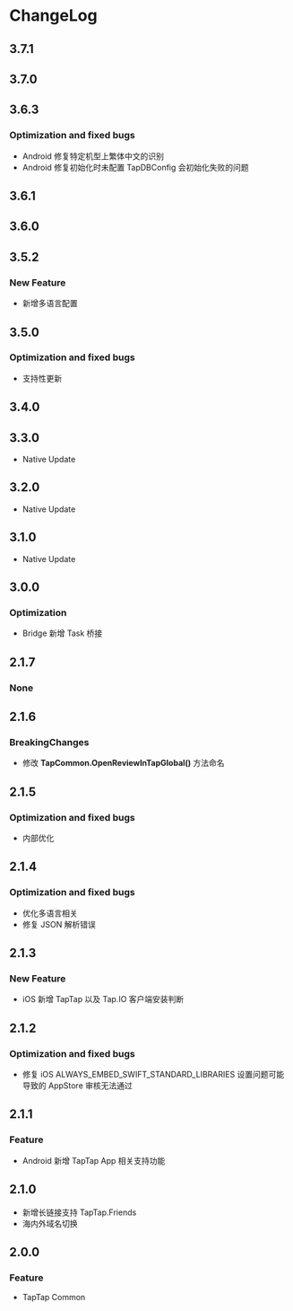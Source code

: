 # ChangeLog

## 3.7.1

## 3.7.0

## 3.6.3

### Optimization and fixed bugs
- Android 修复特定机型上繁体中文的识别
- Android 修复初始化时未配置 TapDBConfig 会初始化失败的问题

## 3.6.1

## 3.6.0

## 3.5.2

### New Feature
- 新增多语言配置

## 3.5.0

### Optimization and fixed bugs
- 支持性更新

## 3.4.0

## 3.3.0

- Native Update

## 3.2.0

- Native Update

## 3.1.0

- Native Update

## 3.0.0

### Optimization

- Bridge 新增 Task 桥接

## 2.1.7

### None

## 2.1.6

### BreakingChanges

- 修改 **TapCommon.OpenReviewInTapGlobal()** 方法命名

## 2.1.5

### Optimization and fixed bugs

- 内部优化

## 2.1.4

### Optimization and fixed bugs

- 优化多语言相关
- 修复 JSON 解析错误

## 2.1.3

### New Feature

* iOS 新增 TapTap 以及 Tap.IO 客户端安装判断

## 2.1.2

### Optimization and fixed bugs

* 修复 iOS ALWAYS_EMBED_SWIFT_STANDARD_LIBRARIES 设置问题可能导致的 AppStore 审核无法通过

## 2.1.1

### Feature

* Android 新增 TapTap App 相关支持功能

## 2.1.0

* 新增长链接支持 TapTap.Friends
* 海内外域名切换

## 2.0.0

### Feature

* TapTap Common